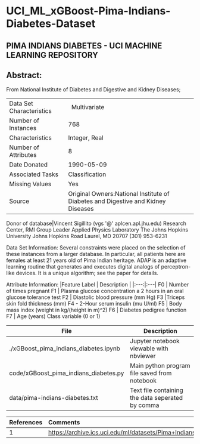 

# UCI_ML_xGBoost-Pima-Indians-Diabetes-Dataset

## PIMA INDIANS DIABETES - UCI MACHINE LEARNING REPOSITORY
## Abstract:
From National Institute of Diabetes and Digestive and Kidney Diseases;

|    |   |
|:---|:---|
Data Set Characteristics|  Multivariate
Number of Instances|768
Characteristics|Integer, Real 
Number of Attributes|8 
Date Donated|1990-05-09 
Associated Tasks|Classification 
Missing Values|Yes 
Source|Original Owners:National Institute of Diabetes and Digestive and Kidney Diseases

Donor of database|Vincent Sigillito (vgs '@' aplcen.apl.jhu.edu) Research Center, RMI Group Leader Applied Physics Laboratory The Johns Hopkins University Johns Hopkins Road Laurel, MD 20707 (301) 953-6231

Data Set Information: Several constraints were placed on the selection of these instances from a larger database. In particular, all patients here are females at least 21 years old of Pima Indian heritage. ADAP is an adaptive learning routine that generates and executes digital analogs of perceptron-like devices. It is a unique algorithm; see the paper for details.

Attribute Information:
|Feature Label | Description |
|:---:|:---|
F0 | Number of times pregnant
F1 | Plasma glucose concentration a 2 hours in an oral glucose tolerance test 
F2 | Diastolic blood pressure (mm Hg) 
F3 |Triceps skin fold thickness (mm) F4 - 2-Hour serum insulin (mu U/ml)
F5 | Body mass index (weight in kg/(height in m)^2) 
F6 | Diabetes pedigree function
F7 | Age (years) Class variable (0 or 1)


File|Description
---------|-------------------------------------------------------------------------------------------------------------------
./xGBoost_pima_indians_diabetes.ipynb| Jupyter notebook viewable with nbviewer
code/xGBoost_pima_indians_diabetes.py | Main python program  file saved from notebook
data/pima-indians-diabetes.txt|  Text file containing the data seperated by comma
 
 References | Comments|
 :---|:---|
 1|<https://archive.ics.uci.edu/ml/datasets/Pima+Indians+Diabetes>
 
 




